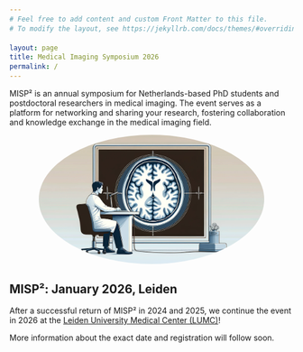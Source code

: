 ```yaml
---
# Feel free to add content and custom Front Matter to this file.
# To modify the layout, see https://jekyllrb.com/docs/themes/#overriding-theme-defaults

layout: page
title: Medical Imaging Symposium 2026
permalink: /
---
```


MISP² is an annual symposium for Netherlands-based PhD students and postdoctoral researchers in medical imaging. The event serves as a platform for networking and sharing your research, fostering collaboration and knowledge exchange in the medical imaging field.

<div style="text-align: center; margin-bottom: 20px;">
    <img src="/assets/images/brain_doc.png" alt="Description of the image" style="width: 400px; border-radius: 50%;" />
</div>


## MISP²: January 2026, Leiden

After a successful return of MISP² in 2024 and 2025, we continue the event in 2026 at the [Leiden University Medical Center (LUMC)](https://www.lumc.nl/en/)!

More information about the exact date and registration will follow soon.

<!--
## More information?

You can find information about the programme and registration on [this event page](https://www.utwente.nl/en/techmed/events/upcoming-events/2025/1/1669968/medical-imaging-symposium-for-phds-and-postdocs-2025).\
\
Follow our [LinkedIn page](https://www.linkedin.com/company/misp2) for updates!


### Abstract booklet

<div style="margin-bottom: 20px;">
    <a href="/assets/MISP_booklet_vf.pdf">
        <img src="/assets/MISP_booklet_vf-01.png" alt="MISP booklet" style="width: 200px;" />
    </a>
</div>

### Registration
Please, fill the following [registration form][gform].\
\
The deadline for registration will be **December 31** at 23:59.\
We can only host a limited number of people, thus in case of high demand the priority will be given to those who have an intention to present their work.

In case you are willing to present, a submission of an __abstract of at most 250 words__ is requested. Depending on the number of submissions, we are planning to have both full presentations (8 minutes) and power-pitches (2 minutes). We will try to find a balance in topics as well as group representation as much as possible.


More information is soon to follow!


[nki]: https://www.nki.nl/
[gform]: https://forms.gle/tNMHwrKbQXJDgPby6
--!>
